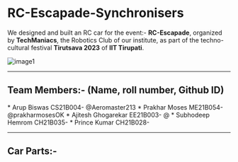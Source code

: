 # RC-Escapade-Synchronisers

We designed and built an RC car for the event:- **RC-Escapade**, organized by **TechManiacs**, the Robotics Club of our institute, as part of the techno-cultural festival **Tirutsava 2023** of **IIT Tirupati**.

![image1]()
<hr>
<h2>Team Members:- (Name, roll number, Github ID)</h2>
* Arup Biswas CS21B004- @Aeromaster213
* Prakhar Moses ME21B054- @prakharmosesOK
* Ajitesh Ghogarekar EE21B003- @
* Subhodeep Hemrom CH21B035-
* Prince Kumar CH21B028-
<hr>
<h2>Car Parts:-</h2>

